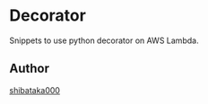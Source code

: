 # Decorator

Snippets to use python decorator on AWS Lambda.

## Author
[shibataka000](https://github.com/shibataka000)
